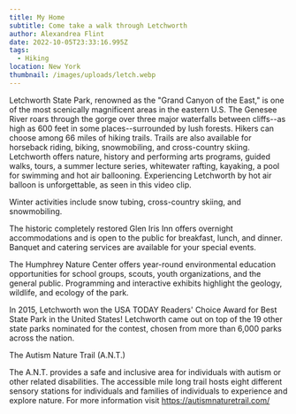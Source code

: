 ```yaml
---
title: My Home
subtitle: Come take a walk through Letchworth
author: Alexandrea Flint
date: 2022-10-05T23:33:16.995Z
tags:
  - Hiking
location: New York
thumbnail: /images/uploads/letch.webp
---
```

Letchworth State Park, renowned as the "Grand Canyon of the East," is one of the most scenically magnificent areas in the eastern U.S. The Genesee River roars through the gorge over three major waterfalls between cliffs--as high as 600 feet in some places--surrounded by lush forests. Hikers can choose among 66 miles of hiking trails. Trails are also available for horseback riding, biking, snowmobiling, and cross-country skiing. Letchworth offers nature, history and performing arts programs, guided walks, tours, a summer lecture series, whitewater rafting, kayaking, a pool for swimming and hot air ballooning. Experiencing Letchworth by hot air balloon is unforgettable, as seen in this video clip.

Winter activities include snow tubing, cross-country skiing, and snowmobiling.

The historic completely restored Glen Iris Inn offers overnight accommodations and is open to the public for breakfast, lunch, and dinner. Banquet and catering services are available for your special events.

The Humphrey Nature Center offers year-round environmental education opportunities for school groups, scouts, youth organizations, and the general public. Programming and interactive exhibits highlight the geology, wildlife, and ecology of the park.

In 2015, Letchworth won the USA TODAY Readers' Choice Award for Best State Park in the United States! Letchworth came out on top of the 19 other state parks nominated for the contest, chosen from more than 6,000 parks across the nation.

The Autism Nature Trail (A.N.T.)

The A.N.T. provides a safe and inclusive area for individuals with autism or other related disabilities. The accessible mile long trail hosts eight different sensory stations for individuals and families of individuals to experience and explore nature. For more information visit https://autismnaturetrail.com/